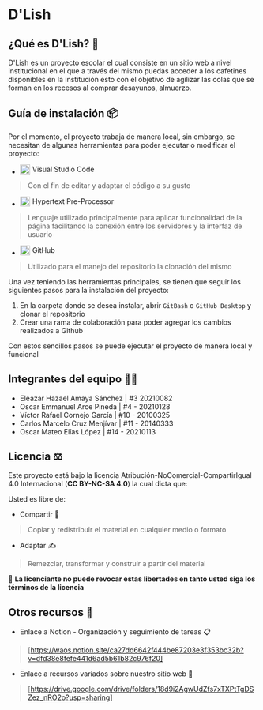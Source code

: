 # D'Lish

## ¿Qué es D'Lish? 💬
D'Lish es un proyecto escolar el cual consiste en un sitio web a nivel institucional en el que a través del mismo puedas acceder a los cafetines disponibles en la institución esto con el objetivo de agilizar las colas que se forman en los recesos al comprar desayunos, almuerzo.

## Guía de instalación 📦
Por el momento, el proyecto trabaja de manera local, sin embargo, se necesitan de algunas herramientas para poder ejecutar o modificar el proyecto:


- <p style='display:flex; align-items:center;'><img src="https://www.svgrepo.com/show/303535/visual-studio-code-logo.svg" height="20" style='margin-right: 5px'> Visual Studio Code</p>

> Con el fin de editar y adaptar el código a su gusto


- <p style='display:flex; align-items:center;'><img src="https://www.svgrepo.com/show/303208/php-1-logo.svg" height="20" style='margin-right: 5px'> Hypertext Pre-Processor</p>
> Lenguaje utilizado principalmente para aplicar funcionalidad de la página facilitando la conexión entre los servidores y la interfaz de usuario

- <p style='display:flex; align-items:center;'><img src="https://www.svgrepo.com/show/475654/github-color.svg" height="20" style='margin-right: 5px'>GitHub</p>
> Utilizado para el manejo del repositorio la clonación del mismo

Una vez teniendo las herramientas principales, se tienen que seguir los siguientes pasos para la instalación del proyecto:

1. En la carpeta donde se desea instalar, abrir `GitBash` o `GitHub Desktop` y clonar el repositorio
2. Crear una rama de colaboración para poder agregar los cambios realizados a Github

Con estos sencillos pasos se puede ejecutar el proyecto de manera local y funcional

## Integrantes del equipo 👨‍💻
- Eleazar Hazael Amaya Sánchez | #3 20210082
- Oscar Emmanuel Arce Pineda   | #4 - 20210128
- Víctor Rafael Cornejo García  | #10 - 20100325 
- Carlos Marcelo Cruz Menjívar | #11 - 20140333
- Oscar Mateo Elías López | #14 - 20210113

## Licencia ⚖️
Este proyecto está bajo la licencia Atribución-NoComercial-CompartirIgual 4.0 Internacional (**CC BY-NC-SA 4.0**) la cual dicta que:

Usted es libre de: 
- Compartir 🤝 
>Copiar y redistribuir el material en cualquier medio o formato

- Adaptar ✍️
>Remezclar, transformar y construir a partir del material

🚫 **La licenciante no puede revocar estas libertades en tanto usted siga los términos de la licencia**

## Otros recursos 📂
- Enlace a Notion - Organización y seguimiento de tareas 📋
>[https://waos.notion.site/ca27dd6642f444be87203e3f353bc32b?v=dfd38e8fefe441d6ad5b61b82c976f20]

- Enlace a recursos variados sobre nuestro sitio web 🎁
>[https://drive.google.com/drive/folders/18d9i2AgwUdZfs7xTXPtTgDSZez_nRO2o?usp=sharing]